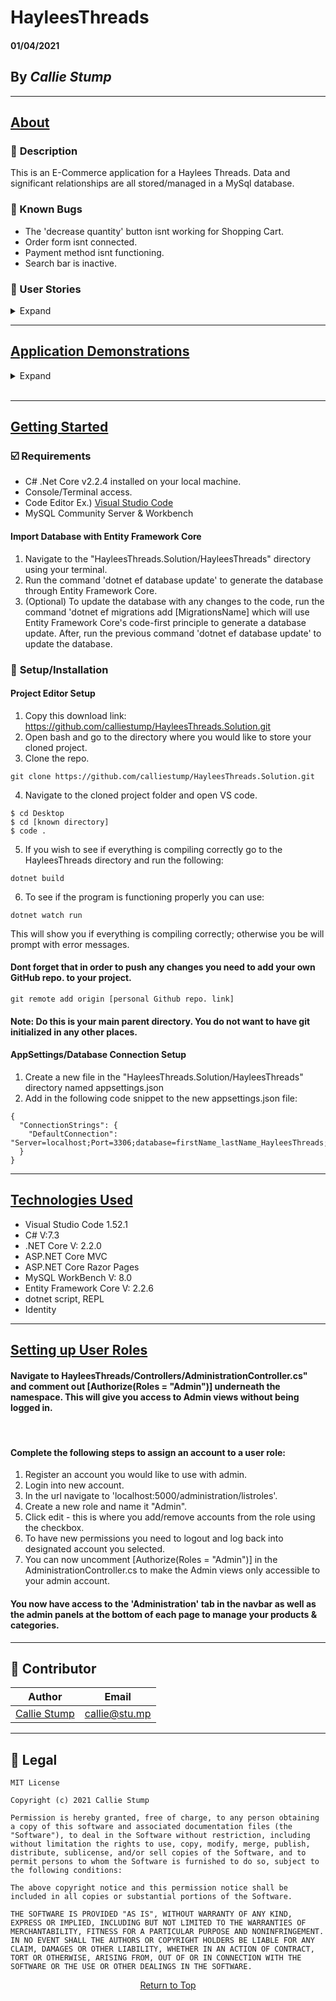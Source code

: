 # HayleesThreads

#### **01/04/2021**

## By _Callie Stump_
---
## <u>**About** </u>
### 🚩 **Description**
This is an E-Commerce application for a Haylees Threads. Data and significant relationships are all stored/managed in a MySql database. 

### 🐛 Known Bugs
* The 'decrease quantity' button isnt working for Shopping Cart.
* Order form isnt connected.
* Payment method isnt functioning. 
* Search bar is inactive. 

### **📖 User Stories**
<details>
<summary>Expand</summary>

* As a user I should be able to navigate to a splash page that lists all categories and products.
* As the user, I need to be able to select a category and see a list of all of the products in that cataegory. I also need to be able to select a product, and see it's details.
* As the user, I need to be able to add products to my cart.
* As the admin, I need to be able to add new categories and products to our system.
* As an admin, I need to be able to add, edit, or remove categories and products. I also need to be able to modify their relationship from the other side.
</details>
<hr>

## <u><strong>Application Demonstrations</strong></u>
<details>
<summary>Expand</summary>

<br />

### <strong>Customer UI</strong>:

<img src="HayleesThreads/wwwroot/img/customerUI.gif" width="650" height="500">

<br /><br />

### <strong>Admin UI</strong>:

<img src="HayleesThreads/wwwroot/img/adminUI.gif"  width="650" height="500">
</details>
<br />

<!-- ### Customer UI:
<img src="HayleesThreads/wwwroot/img/adminUI.gif">
<br /><br /> -->

<!-- ### Admin UI:
<img src="HayleesThreads/wwwroot/img/adminUI.gif">

<br /><br /> -->
<hr />

## <u>**Getting Started**</u>
### **☑️ Requirements**
* C# .Net Core v2.2.4 installed on your local machine.
* Console/Terminal access.
* Code Editor 
Ex.) [Visual Studio Code](https://code.visualstudio.com/)
* MySQL Community Server & Workbench

#### **Import Database with Entity Framework Core**
1. Navigate to the "HayleesThreads.Solution/HayleesThreads" directory using your terminal.
2. Run the command 'dotnet ef database update' to generate the database through Entity Framework Core.
3. (Optional) To update the database with any changes to the code, run the command 'dotnet ef migrations add [MigrationsName] which will use Entity Framework Core's code-first principle to generate a database update. After, run the previous command 'dotnet ef database update' to update the database.

### 🔧 **Setup/Installation**
#### **Project Editor Setup**
1. Copy this download link: https://github.com/calliestump/HayleesThreads.Solution.git
2. Open bash and go to the directory where you would like to store your cloned project.
3. Clone the repo.
```
git clone https://github.com/calliestump/HayleesThreads.Solution.git
```
4. Navigate to the cloned project folder and open VS code.
```
$ cd Desktop
$ cd [known directory]
$ code .
```
5. If you wish to see if everything is compiling correctly go to the HayleesThreads directory and run the following:
```
dotnet build
```
6. To see if the program is functioning properly you can use:
```
dotnet watch run
```
This will show you if everything is compiling correctly; otherwise you be will prompt with error messages.

#### **Dont forget that in order to push any changes you need to add your own GitHub repo. to your project.**
```
git remote add origin [personal Github repo. link]
```
#### **Note**: Do this is your main parent directory. You do not want to have git initialized in any other places.

#### **AppSettings/Database Connection Setup**
1. Create a new file in the "HayleesThreads.Solution/HayleesThreads" directory named appsettings.json
2. Add in the following code snippet to the new appsettings.json file:
```
{
  "ConnectionStrings": {
    "DefaultConnection": "Server=localhost;Port=3306;database=firstName_lastName_HayleesThreads;uid=root;pwd=YourPassword;"
  }
}

```
<hr />

## <u>**Technologies Used**</u>
* Visual Studio Code 1.52.1
* C# V:7.3
* .NET Core V: 2.2.0
* ASP.NET Core MVC
* ASP.NET Core Razor Pages
* MySQL WorkBench V: 8.0
* Entity Framework Core V: 2.2.6
* dotnet script, REPL
* Identity 
<hr />

## <u>**Setting up User Roles**</u>
#### Navigate to HayleesThreads/Controllers/AdministrationController.cs" and comment out [Authorize(Roles = "Admin")] underneath the namespace. This will give you  access to Admin views without being logged in. 
<br />

#### Complete the following steps to assign an account to a user role:

1. Register an account you would like to use with admin.
2. Login into new account.
3. In the url navigate to 'localhost:5000/administration/listroles'.
4. Create a new role and name it "Admin".
4. Click edit - this is where you add/remove accounts from the role using the checkbox.
5. To have new permissions you need to logout and log back into designated account you selected. 
6. You can now uncomment [Authorize(Roles = "Admin")] in the AdministrationController.cs to make the Admin views only accessible to your admin account.
#### You now have access to the 'Administration' tab in the navbar as well as the admin panels at the bottom of each page to manage your products & categories.
------------------------------
## 👤 Contributor

| Author | Email |
|--------|:-----:|
| [Callie Stump](https://www.linkedin.com/in/callie-stump/) | [callie@stu.mp](mailto:callie@stu.mp) |
------------------------------

## 📝 Legal
```
MIT License

Copyright (c) 2021 Callie Stump

Permission is hereby granted, free of charge, to any person obtaining a copy of this software and associated documentation files (the "Software"), to deal in the Software without restriction, including without limitation the rights to use, copy, modify, merge, publish, distribute, sublicense, and/or sell copies of the Software, and to permit persons to whom the Software is furnished to do so, subject to the following conditions:

The above copyright notice and this permission notice shall be included in all copies or substantial portions of the Software.

THE SOFTWARE IS PROVIDED "AS IS", WITHOUT WARRANTY OF ANY KIND, EXPRESS OR IMPLIED, INCLUDING BUT NOT LIMITED TO THE WARRANTIES OF MERCHANTABILITY, FITNESS FOR A PARTICULAR PURPOSE AND NONINFRINGEMENT. IN NO EVENT SHALL THE AUTHORS OR COPYRIGHT HOLDERS BE LIABLE FOR ANY CLAIM, DAMAGES OR OTHER LIABILITY, WHETHER IN AN ACTION OF CONTRACT, TORT OR OTHERWISE, ARISING FROM, OUT OF OR IN CONNECTION WITH THE SOFTWARE OR THE USE OR OTHER DEALINGS IN THE SOFTWARE.
```
<center><a href="#">Return to Top</a></center>
